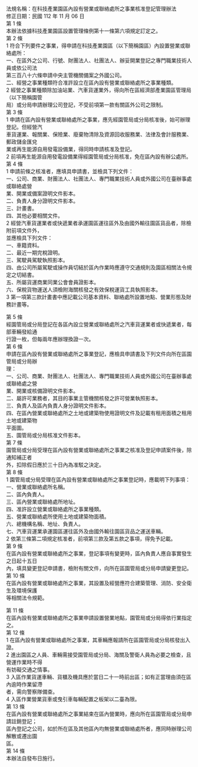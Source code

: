 法規名稱：在科技產業園區內設有營業或聯絡處所之事業核准登記管理辦法  
修正日期：民國 112 年 11 月 06 日  
第 1 條  
本辦法依據科技產業園區設置管理條例第十一條第六項規定訂定之。  
第 2 條  
1 符合下列要件之事業，得申請在科技產業園區（以下簡稱園區）內設置營業或聯絡處所：  
一、在區外之公司、行號、財團法人、社團法人、辦妥開業登記之專門職業技術人員或依公司法  
第三百八十六條申請中央主管機關備案之外國公司。  
二、經營之事業種類符合准許設立在區內設有營業或聯絡處所之事業種類。  
2 經營之事業種類除加油站業、汽車貨運業外，得向所在區經濟部產業園區管理局（以下簡稱園管  
局）或分局申請辦理公司登記，不受前項第一款有關區外公司之限制。  
第 3 條  
1 申請在區內設有營業或聯絡處所之事業，應先經園管局或分局核准後，始可辦理登記。但經營汽  
車貨運業、報關業、保險業、廢棄物清除及資源回收服務業、法律及會計服務業、郵政儲金匯兌  
業或再生能源自用發電設備業，得同時申請核准及登記。  
2 前項再生能源自用發電設備業得經園管局或分局核准，免在區內設有辦公處所。  
第 4 條  
1 申請前條之核准者，應填具申請書，並檢具下列文件：  
一、公司、商業、財團法人、社團法人、專門職業技術人員或外國公司在臺辦事處或聯絡處營  
業、開業或備案證明文件影本。  
二、負責人身分證明文件影本。  
三、計畫書。  
四、其他必要相關文件。  
2 經營汽車貨運業者或快遞業者承運園區運往區外及由國外輸往園區貨品者，除檢附前項文件外，  
並應檢具下列文件：  
一、車籍資料。  
二、最近一期完稅證明。  
三、駕駛員駕駛執照影本。  
四、由公司所屬駕駛或操作員切結於區內作業時應遵守交通規則及園區相關法令規定之切結書。  
五、所屬貨運商業同業公會會員證影本。  
六、保稅貨物運送人須檢附海關核發之有效保稅運貨工具執照影本。  
3 第一項第三款計畫書中應記載公司基本資料、聯絡處所設置地點、營業形態及財務計畫等。  


第 5 條  
經園管局或分局登記在各區內設立營業或聯絡處所之汽車貨運業者或快遞業者，每部車輛發給通  
行證一枚，但每兩年應辦理換證一次。  
第 6 條  
申請在區內設有營業或聯絡處所之事業登記，應檢具申請書及下列文件向所在區園管局或分局辦  
理：  
一、公司、商業、財團法人、社團法人、專門職業技術人員或外國公司在臺辦事處或聯絡處之營  
業、開業或核備證明文件影本。  
二、屬許可業務者，其目的事業主管機關核發之許可營業執照影本。  
三、負責人及區內負責人身分證明文件影本。  
四、在區內營業或聯絡處所之土地或建築物使用證明文件及記載有租用面積之租用土地或建築物  
平面圖。  
五、園管局或分局核准文件影本。  
第 7 條  
園管局或分局受理在區內設有營業或聯絡處所之事業之核准及登記申請案件後，除通知補正者  
外，扣除假日應於三十日內為准駁之決定。  
第 8 條  
1 園管局或分局受理在區內設有營業或聯絡處所之事業登記時，應載明下列事項：  
一、營業或聯絡處所名稱。  
二、區內負責人。  
三、區內營業或聯絡處所地址。  
四、准許設立營業或聯絡處所之事業種類。  
五、營業或聯絡處所使用土地或建築物面積。  
六、總機構名稱、地址、負責人。  
七、汽車貨運業承運園區運往區外及由國外輸往園區貨品之運送車輛。  
2 依第三條第二項規定核准者，前項第三款及第五款之事項，得免予記載。  
第 9 條  
在區內設有營業或聯絡處所之事業，登記事項有變更時，區內負責人應自事實發生之日起十五日  
內，填具變更登記申請書，檢附有關文件，向所在區園管局或分局申請變更登記。  
第 10 條  
在區內設有營業或聯絡處所之事業，其設置及經營應符合建築管理、消防、安全衛生及環境保護  
等相關法令規範。  


第 11 條  
在區內設有營業或聯絡處所之事業申請設置營業地點，園管局或分局得依行業指定之。  
第 12 條  
1 在區內設有營業或聯絡處所之事業，其車輛應報請所在區園管局或分局核發出入證。  
2 進出園區之人員、車輛需接受園管局或分局、海關及警衛人員為必要之檢查，且營運作業時不得  
有妨礙交通之情事。  
3 入區作業貨運車輛、貨櫃及機具應於當日二十一時前出區；如有正當理由須在區內逾時作業留滯  
者，需向警察隊備查。  
4 入區作業營業貨車或曳引車每輛配置之板架以二臺為限。  
第 13 條  
在區內設有營業或聯絡處所之事業結束在區內營業時，應向所在區園管局或分局申請註銷登記；  
區內登記之公司，如於所在區及其他區內均無營業或聯絡處所者，應同時辦理公司解散或遷出園  
區。  
第 14 條  
本辦法自發布日施行。  


